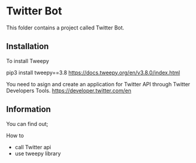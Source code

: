 # Twitter Bot

This folder contains a project called Twitter Bot.

## Installation 

To install Tweepy

pip3 install tweepy==3.8
https://docs.tweepy.org/en/v3.8.0/index.html

You need to asign and create an application for  Twitter API through Twitter Developers Tools.
https://developer.twitter.com/en

## Information

You can find out;

How to
- call Twitter api
- use tweepy library
